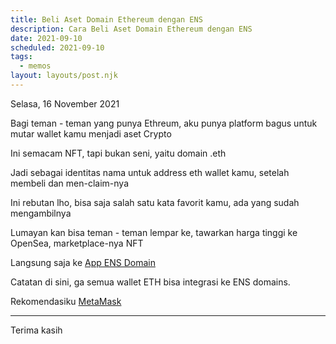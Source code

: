 ```yaml
---
title: Beli Aset Domain Ethereum dengan ENS
description: Cara Beli Aset Domain Ethereum dengan ENS
date: 2021-09-10
scheduled: 2021-09-10
tags:
  - memos
layout: layouts/post.njk
---
```


Selasa, 16 November 2021

Bagi teman - teman yang punya Ethreum, aku punya platform bagus untuk mutar
wallet kamu menjadi aset Crypto

Ini semacam NFT, tapi bukan seni, yaitu domain .eth

Jadi sebagai identitas nama untuk address eth wallet kamu, setelah membeli dan
men-claim-nya

Ini rebutan lho, bisa saja salah satu kata favorit kamu, ada yang sudah
mengambilnya

Lumayan kan bisa teman - teman lempar ke, tawarkan harga tinggi ke OpenSea,
marketplace-nya NFT

Langsung saja ke [App ENS Domain](https://app.ens.domains)

Catatan di sini, ga semua wallet ETH bisa integrasi ke ENS domains. 

Rekomendasiku [MetaMask](https://metamask.io)

<hr/>

Terima kasih


